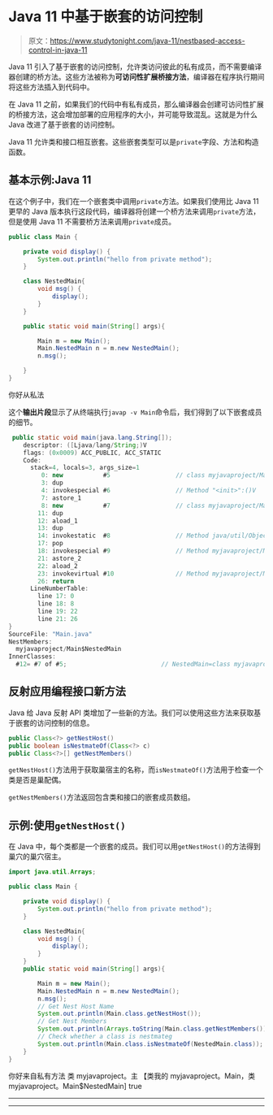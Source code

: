# Java 11 中基于嵌套的访问控制

> 原文：<https://www.studytonight.com/java-11/nestbased-access-control-in-java-11>

Java 11 引入了基于嵌套的访问控制，允许类访问彼此的私有成员，而不需要编译器创建的桥方法。这些方法被称为**可访问性扩展桥接方法**，编译器在程序执行期间将这些方法插入到代码中。

在 Java 11 之前，如果我们的代码中有私有成员，那么编译器会创建可访问性扩展的桥接方法，这会增加部署的应用程序的大小，并可能导致混乱。这就是为什么 Java 改进了基于嵌套的访问控制。

Java 11 允许类和接口相互嵌套。这些嵌套类型可以是`private`字段、方法和构造函数。

## 基本示例:Java 11

在这个例子中，我们在一个嵌套类中调用`private`方法。如果我们使用比 Java 11 更早的 Java 版本执行这段代码，编译器将创建一个桥方法来调用`private`方法，但是使用 Java 11 不需要桥方法来调用`private`成员。

```java
public class Main {

	private void display() {
		System.out.println("hello from private method");
	}

	class NestedMain{
		void msg() {
			display();
		}
	}

	public static void main(String[] args){

		Main m = new Main();
		Main.NestedMain n = m.new NestedMain();
		n.msg();

	}   
}
```

你好从私法

这个**输出片段**显示了从终端执行`javap -v Main`命令后，我们得到了以下嵌套成员的细节。

```java
 public static void main(java.lang.String[]);
    descriptor: ([Ljava/lang/String;)V
    flags: (0x0009) ACC_PUBLIC, ACC_STATIC
    Code:
      stack=4, locals=3, args_size=1
         0: new           #5                  // class myjavaproject/Main
         3: dup
         4: invokespecial #6                  // Method "<init>":()V
         7: astore_1
         8: new           #7                  // class myjavaproject/Main$NestedMain
        11: dup
        12: aload_1
        13: dup
        14: invokestatic  #8                  // Method java/util/Objects.requireNonNull:(Ljava/lang/Object;)Ljava/lang/Object;
        17: pop
        18: invokespecial #9                  // Method myjavaproject/Main$NestedMain."<init>":(Lmyjavaproject/Main;)V
        21: astore_2
        22: aload_2
        23: invokevirtual #10                 // Method myjavaproject/Main$NestedMain.msg:()V
        26: return
      LineNumberTable:
        line 17: 0
        line 18: 8
        line 19: 22
        line 21: 26
}
SourceFile: "Main.java"
NestMembers:
  myjavaproject/Main$NestedMain
InnerClasses:
  #12= #7 of #5;                          // NestedMain=class myjavaproject/Main$NestedMain of class myjavaproject/Main 
```

## 反射应用编程接口新方法

Java 给 Java 反射 API 类增加了一些新的方法。我们可以使用这些方法来获取基于嵌套的访问控制的信息。

```java
public Class<?> getNestHost()
public boolean isNestmateOf(Class<?> c)
public Class<?>[] getNestMembers() 
```

`getNestHost()`方法用于获取巢宿主的名称，而`isNestmateOf()`方法用于检查一个类是否是巢配偶。

`getNestMembers()`方法返回包含类和接口的嵌套成员数组。

## 示例:使用`getNestHost()`

在 Java 中，每个类都是一个嵌套的成员。我们可以用`getNestHost()`的方法得到巢穴的巢穴宿主。

```java
import java.util.Arrays;

public class Main {

	private void display() {
		System.out.println("hello from private method");
	}

	class NestedMain{
		void msg() {
			display();
		}
	}	
	public static void main(String[] args){

		Main m = new Main();
		Main.NestedMain n = m.new NestedMain();
		n.msg();
		// Get Nest Host Name
		System.out.println(Main.class.getNestHost());
		// Get Nest Members
		System.out.println(Arrays.toString(Main.class.getNestMembers()));
		// Check whether a class is nestmateg
		System.out.println(Main.class.isNestmateOf(NestedMain.class));
	}   
}
```

你好来自私有方法
类 myjavaproject。主
【类我的 myjavaproject。Main，类 myjavaproject。Main$NestedMain]
true

* * *

* * *
